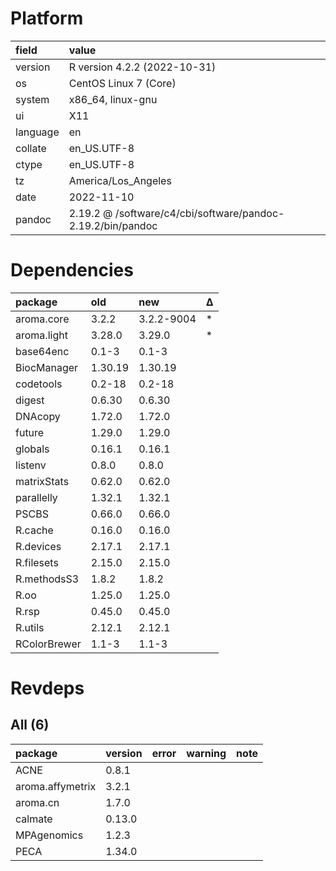 # Platform

|field    |value                                                       |
|:--------|:-----------------------------------------------------------|
|version  |R version 4.2.2 (2022-10-31)                                |
|os       |CentOS Linux 7 (Core)                                       |
|system   |x86_64, linux-gnu                                           |
|ui       |X11                                                         |
|language |en                                                          |
|collate  |en_US.UTF-8                                                 |
|ctype    |en_US.UTF-8                                                 |
|tz       |America/Los_Angeles                                         |
|date     |2022-11-10                                                  |
|pandoc   |2.19.2 @ /software/c4/cbi/software/pandoc-2.19.2/bin/pandoc |

# Dependencies

|package      |old     |new        |Δ  |
|:------------|:-------|:----------|:--|
|aroma.core   |3.2.2   |3.2.2-9004 |*  |
|aroma.light  |3.28.0  |3.29.0     |*  |
|base64enc    |0.1-3   |0.1-3      |   |
|BiocManager  |1.30.19 |1.30.19    |   |
|codetools    |0.2-18  |0.2-18     |   |
|digest       |0.6.30  |0.6.30     |   |
|DNAcopy      |1.72.0  |1.72.0     |   |
|future       |1.29.0  |1.29.0     |   |
|globals      |0.16.1  |0.16.1     |   |
|listenv      |0.8.0   |0.8.0      |   |
|matrixStats  |0.62.0  |0.62.0     |   |
|parallelly   |1.32.1  |1.32.1     |   |
|PSCBS        |0.66.0  |0.66.0     |   |
|R.cache      |0.16.0  |0.16.0     |   |
|R.devices    |2.17.1  |2.17.1     |   |
|R.filesets   |2.15.0  |2.15.0     |   |
|R.methodsS3  |1.8.2   |1.8.2      |   |
|R.oo         |1.25.0  |1.25.0     |   |
|R.rsp        |0.45.0  |0.45.0     |   |
|R.utils      |2.12.1  |2.12.1     |   |
|RColorBrewer |1.1-3   |1.1-3      |   |

# Revdeps

## All (6)

|package          |version |error |warning |note |
|:----------------|:-------|:-----|:-------|:----|
|ACNE             |0.8.1   |      |        |     |
|aroma.affymetrix |3.2.1   |      |        |     |
|aroma.cn         |1.7.0   |      |        |     |
|calmate          |0.13.0  |      |        |     |
|MPAgenomics      |1.2.3   |      |        |     |
|PECA             |1.34.0  |      |        |     |

